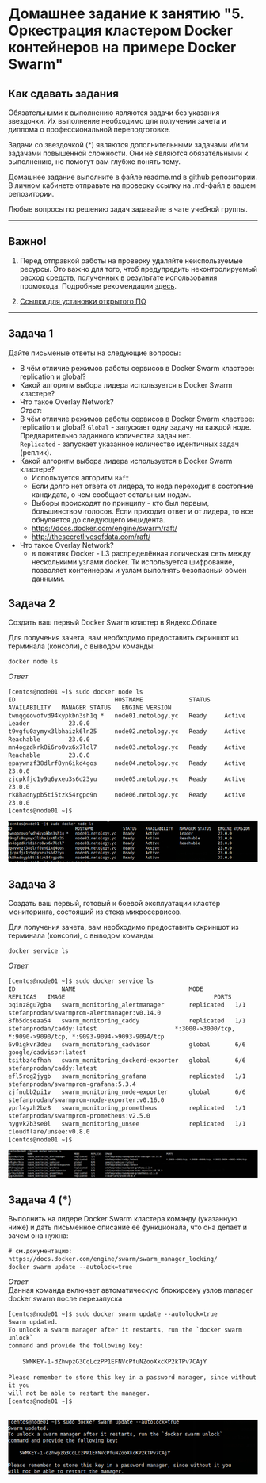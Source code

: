 # Домашнее задание к занятию "5. Оркестрация кластером Docker контейнеров на примере Docker Swarm"

## Как сдавать задания

Обязательными к выполнению являются задачи без указания звездочки. Их выполнение необходимо для получения зачета и диплома о профессиональной переподготовке.

Задачи со звездочкой (*) являются дополнительными задачами и/или задачами повышенной сложности. Они не являются обязательными к выполнению, но помогут вам глубже понять тему.

Домашнее задание выполните в файле readme.md в github репозитории. В личном кабинете отправьте на проверку ссылку на .md-файл в вашем репозитории.

Любые вопросы по решению задач задавайте в чате учебной группы.

---


## Важно!

1. Перед отправкой работы на проверку удаляйте неиспользуемые ресурсы.
Это важно для того, чтоб предупредить неконтролируемый расход средств, полученных в результате использования промокода.
Подробные рекомендации [здесь](https://github.com/netology-code/virt-homeworks/blob/virt-11/r/README.md).

2. [Ссылки для установки открытого ПО](https://github.com/netology-code/devops-materials/blob/master/README.md)

---

## Задача 1

Дайте письменые ответы на следующие вопросы:

- В чём отличие режимов работы сервисов в Docker Swarm кластере: replication и global?
- Какой алгоритм выбора лидера используется в Docker Swarm кластере?
- Что такое Overlay Network?\
*Ответ*: 
- В чём отличие режимов работы сервисов в Docker Swarm кластере: replication и global?
   `Global` - запускает одну задачу на каждой ноде. Предварительно заданного количества задач нет. \
   `Replicated` - запускает указанное количество идентичных задач (реплик).
- Какой алгоритм выбора лидера используется в Docker Swarm кластере?
  - Используется алгоритм `Raft` 
  - Если долго нет ответа от лидера, то нода переходит в состояние кандидата, о чем сообщает остальным нодам.
  - Выборы происходят по принципу - кто был первым, большинством голосов. Если приходит ответ и от лидера, то все обнуляется до следующего инцидента.
  - https://docs.docker.com/engine/swarm/raft/
  - http://thesecretlivesofdata.com/raft/
- Что такое Overlay Network?
  - в понятиях Docker - L3 распределённая логическая сеть между несколькими узлами docker. Тк используется шифрование, позволяет контейнерам и узлам выполнять безопасный обмен данными.
## Задача 2

Создать ваш первый Docker Swarm кластер в Яндекс.Облаке

Для получения зачета, вам необходимо предоставить скриншот из терминала (консоли), с выводом команды:
```
docker node ls
```
*Ответ*
```shell
[centos@node01 ~]$ sudo docker node ls
ID                            HOSTNAME             STATUS    AVAILABILITY   MANAGER STATUS   ENGINE VERSION
twnqgeovofvd94kypkbn3sh1q *   node01.netology.yc   Ready     Active         Leader           23.0.0
t9vgfu0aymyx3lbhaizk6ln25     node02.netology.yc   Ready     Active         Reachable        23.0.0
mn4ogzdkrk8i6ro0vx6x7ldl7     node03.netology.yc   Ready     Active         Reachable        23.0.0
epaywnzf38dlrf8yn6ikd4gos     node04.netology.yc   Ready     Active                          23.0.0
zjcpkfjc1y9q6yxeu3s6d23yu     node05.netology.yc   Ready     Active                          23.0.0
rk8hadnypb5ti5tzk54rgpo9n     node06.netology.yc   Ready     Active                          23.0.0
[centos@node01 ~]$ 

```
![](img/5-5-2.png)
## Задача 3

Создать ваш первый, готовый к боевой эксплуатации кластер мониторинга, состоящий из стека микросервисов.

Для получения зачета, вам необходимо предоставить скриншот из терминала (консоли), с выводом команды:
```
docker service ls
```
*Ответ*
```shell
[centos@node01 ~]$ sudo docker service ls
ID             NAME                                MODE         REPLICAS   IMAGE                                          PORTS
pqinz8gu7gba   swarm_monitoring_alertmanager       replicated   1/1        stefanprodan/swarmprom-alertmanager:v0.14.0    
8fb5doseaa54   swarm_monitoring_caddy              replicated   1/1        stefanprodan/caddy:latest                      *:3000->3000/tcp, *:9090->9090/tcp, *:9093-9094->9093-9094/tcp
6v0igkvr3deu   swarm_monitoring_cadvisor           global       6/6        google/cadvisor:latest                         
tsitbz4ofhah   swarm_monitoring_dockerd-exporter   global       6/6        stefanprodan/caddy:latest                      
efl5rog2jygb   swarm_monitoring_grafana            replicated   1/1        stefanprodan/swarmprom-grafana:5.3.4           
zjfnubb2pi1v   swarm_monitoring_node-exporter      global       6/6        stefanprodan/swarmprom-node-exporter:v0.16.0   
yprl4yzh2bz8   swarm_monitoring_prometheus         replicated   1/1        stefanprodan/swarmprom-prometheus:v2.5.0       
hygvk2b3se0l   swarm_monitoring_unsee              replicated   1/1        cloudflare/unsee:v0.8.0                        
[centos@node01 ~]$ 

```
![](img/5-5-3.png)
## Задача 4 (*)

Выполнить на лидере Docker Swarm кластера команду (указанную ниже) и дать письменное описание её функционала, что она делает и зачем она нужна:
```
# см.документацию: https://docs.docker.com/engine/swarm/swarm_manager_locking/
docker swarm update --autolock=true
```
*Ответ*\
Данная команда включает автоматическую блокировку узлов manager docker swarm после перезапуска
```shell
[centos@node01 ~]$ sudo docker swarm update --autolock=true
Swarm updated.
To unlock a swarm manager after it restarts, run the `docker swarm unlock`
command and provide the following key:

    SWMKEY-1-dZhwpzG3CqLczPP1EFNVcPfuNZooXkcKP2kTPv7CAjY

Please remember to store this key in a password manager, since without it you
will not be able to restart the manager.
[centos@node01 ~]$ 


```
![](img/5-5-4.png)